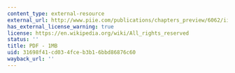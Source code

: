 ```yaml
---
content_type: external-resource
external_url: http://www.piie.com/publications/chapters_preview/6062/iie6062.pdf
has_external_license_warning: true
license: https://en.wikipedia.org/wiki/All_rights_reserved
status: ''
title: PDF - 1MB
uid: 31698f41-cd03-4fce-b3b1-6bbd86876c60
wayback_url: ''
---
```

